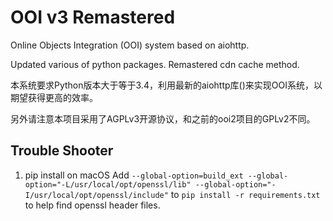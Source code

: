 # OOI v3 Remastered
Online Objects Integration (OOI) system based on aiohttp.

Updated various of python packages. Remastered cdn cache method.

本系统要求Python版本大于等于3.4，利用最新的aiohttp库()来实现OOI系统，以期望获得更高的效率。

另外请注意本项目采用了AGPLv3开源协议，和之前的ooi2项目的GPLv2不同。

## Trouble Shooter
1. pip install on macOS
Add `--global-option=build_ext --global-option="-L/usr/local/opt/openssl/lib" --global-option="-I/usr/local/opt/openssl/include"` to
`pip install -r requirements.txt`  to help find openssl header files.

